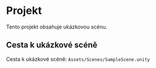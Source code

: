 # Projekt

Tento projekt obsahuje ukázkovou scénu.

## Cesta k ukázkové scéně

Cesta k ukázkové scéně: `Assets/Scenes/SampleScene.unity`